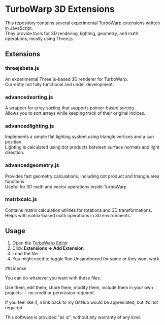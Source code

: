 # TurboWarp 3D Extensions

This repository contains several experimental TurboWarp extensions written in JavaScript.  
They provide tools for 3D rendering, lighting, geometry, and math operations, mostly using Three.js.

## Extensions

### threejsbeta.js
An experimental Three.js-based 3D renderer for TurboWarp.  
Currently not fully functional and under development.

### advancedsorting.js
A wrapper for array sorting that supports pointer-based sorting.  
Allows you to sort arrays while keeping track of their original indices.

### advancedlighting.js
Implements a simple flat lighting system using triangle vertices and a sun position.  
Lighting is calculated using dot products between surface normals and light direction.

### advancedgeometry.js
Provides fast geometry calculations, including dot product and triangle area functions.  
Useful for 3D math and vector operations inside TurboWarp.

### matrixcalc.js
Contains matrix calculation utilities for rotations and 3D transformations.  
Helps with matrix-based math operations in 3D environments.

## Usage

1. Open the [TurboWarp Editor](https://turbowarp.org/editor)
2. Click **Extensions → Add Extension**
3. Load the file
4. You might need to toggle Run Unsandboxed for some or they wont work

##License

You can do whatever you want with these files.

Use them, edit them, share them, modify them, include them in your own projects — no credit or permission required.

If you feel like it, a link back to my GitHub would be appreciated, but it’s not required.

This software is provided "as is", without any warranty of any kind.
